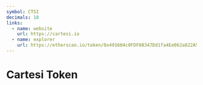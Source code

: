 ```yaml
---
symbol: CTSI
decimals: 18
links:
  - name: website
    url: https://cartesi.io
  - name: explorer
    url: https://etherscan.io/token/0x491604c0FDF08347Dd1fa4Ee062a822A5DD06B5D
---
```


# Cartesi Token
